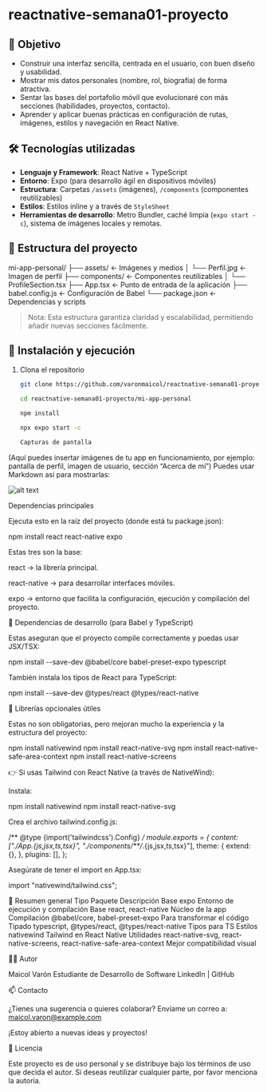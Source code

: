 # reactnative-semana01-proyecto

## 🧭 Objetivo  
- Construir una interfaz sencilla, centrada en el usuario, con buen diseño y usabilidad.  
- Mostrar mis datos personales (nombre, rol, biografía) de forma atractiva.  
- Sentar las bases del portafolio móvil que evolucionaré con más secciones (habilidades, proyectos, contacto).  
- Aprender y aplicar buenas prácticas en configuración de rutas, imágenes, estilos y navegación en React Native.

## 🛠 Tecnologías utilizadas  
- **Lenguaje y Framework**: React Native + TypeScript  
- **Entorno**: Expo (para desarrollo ágil en dispositivos móviles)  
- **Estructura**: Carpetas `/assets` (imágenes), `/components` (componentes reutilizables)  
- **Estilos**: Estilos inline y a través de `StyleSheet`  
- **Herramientas de desarrollo**: Metro Bundler, caché limpia (`expo start -c`), sistema de imágenes locales y remotas.

## 📁 Estructura del proyecto  

mi-app-personal/
├── assets/ ← Imágenes y medios
│ └── Perfil.jpg ← Imagen de perfil
├── components/ ← Componentes reutilizables
│ └── ProfileSection.tsx
├── App.tsx ← Punto de entrada de la aplicación
├── babel.config.js ← Configuración de Babel
└── package.json ← Dependencias y scripts

> Nota: Esta estructura garantiza claridad y escalabilidad, permitiendo añadir nuevas secciones fácilmente.

## 🚀 Instalación y ejecución  
1. Clona el repositorio  
   ```bash
   git clone https://github.com/varonmaicol/reactnative-semana01-proyecto.git

   cd reactnative-semana01-proyecto/mi-app-personal

   npm install

   npx expo start -c

   Capturas de pantalla

(Aquí puedes insertar imágenes de tu app en funcionamiento, por ejemplo: pantalla de perfil, imagen de usuario, sección “Acerca de mí”)
Puedes usar Markdown así para mostrarlas:

![alt text](Evidencia__app.jpg)


   Dependencias principales

Ejecuta esto en la raíz del proyecto (donde está tu package.json):

npm install react react-native expo


Estas tres son la base:

react → la librería principal.

react-native → para desarrollar interfaces móviles.

expo → entorno que facilita la configuración, ejecución y compilación del proyecto.

🧩 Dependencias de desarrollo (para Babel y TypeScript)

Estas aseguran que el proyecto compile correctamente y puedas usar JSX/TSX:

npm install --save-dev @babel/core babel-preset-expo typescript


También instala los tipos de React para TypeScript:

npm install --save-dev @types/react @types/react-native

🎨 Librerías opcionales útiles

Estas no son obligatorias, pero mejoran mucho la experiencia y la estructura del proyecto:

npm install nativewind
npm install react-native-svg
npm install react-native-safe-area-context
npm install react-native-screens

👉 Si usas Tailwind con React Native (a través de NativeWind):

Instala:

npm install nativewind
npm install react-native-svg


Crea el archivo tailwind.config.js:

/** @type {import('tailwindcss').Config} */
module.exports = {
  content: ["./App.{js,jsx,ts,tsx}", "./components/**/*.{js,jsx,ts,tsx}"],
  theme: {
    extend: {},
  },
  plugins: [],
};


Asegúrate de tener el import en App.tsx:

import "nativewind/tailwind.css";

🧱 Resumen general
Tipo	Paquete	Descripción
Base	expo	Entorno de ejecución y compilación
Base	react, react-native	Núcleo de la app
Compilación	@babel/core, babel-preset-expo	Para transformar el código
Tipado	typescript, @types/react, @types/react-native	Tipos para TS
Estilos	nativewind	Tailwind en React Native
Utilidades	react-native-svg, react-native-screens, react-native-safe-area-context	Mejor compatibilidad visual

👨‍💻 Autor

Maicol Varón
Estudiante de Desarrollo de Software
LinkedIn
 | GitHub

📫 Contacto

¿Tienes una sugerencia o quieres colaborar?
Envíame un correo a: maicol.varon@example.com

¡Estoy abierto a nuevas ideas y proyectos!

📜 Licencia

Este proyecto es de uso personal y se distribuye bajo los términos de uso que decida el autor.
Si deseas reutilizar cualquier parte, por favor menciona la autoría.

